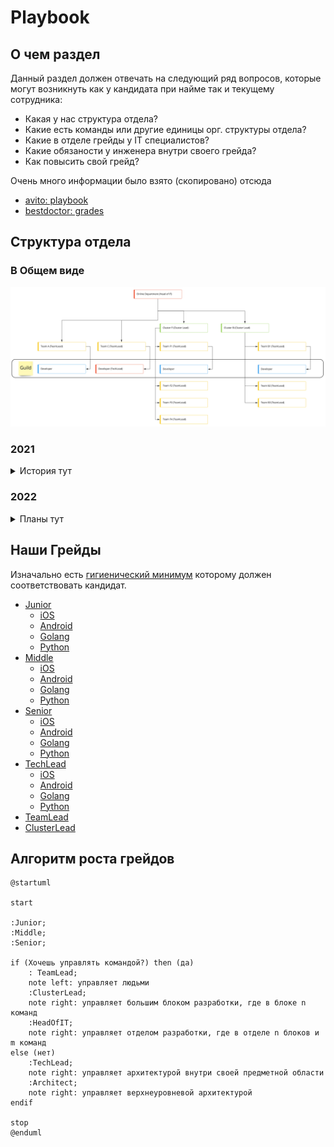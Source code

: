 # Playbook

## О чем раздел

Данный раздел должен отвечать на следующий ряд вопросов, которые могут возникнуть как у кандидата при найме так и текущему сотрудника:

* Какая у нас структура отдела?
* Какие есть команды или другие единицы орг. структуры отдела?
* Какие в отделе грейды у IT специалистов?
* Какие обязаности у инженера внутри своего грейда?
* Как повысить свой грейд?

Очень много информации было взято (скопировано) отсюда

* [avito: playbook](https://github.com/avito-tech/playbook)
* [bestdoctor: grades](https://github.com/best-doctor/grades)

## Структура отдела

### В Общем виде

![Организационная структура отдела](imgs/chart.jpeg)


### 2021

<details>
<summary>История тут</summary>

#### q1
```plantuml
@startuml

@startwbs
*[#lightskyblue] Online Department
** Core&Retention Team
** MagnitPay Team
** DevOps Team
@endwbs
@enduml
```

#### q2

```plantuml
@startuml

@startwbs
*[#lightskyblue] Online Department
** Core&Retention Team
** MagnitPay Team
** DevOps Team
** Middleware Team
** MagnitMobile Team
@endwbs
@enduml
```

#### q3

```plantuml
@startuml

@startwbs
*[#lightskyblue] Online Department
** Core&Retention Team
** Activation&Acquisition Team
** MagnitPay Team
** DevOps Team
** Middleware Team
** MagnitMobile Team
@endwbs
@enduml
```

#### q4

```plantuml
@startuml

@startwbs
*[#lightskyblue] Online Department
** Core&Retention Team
** Activation&Acquisition Team
** MagnitPay Team
** MagnitMobile Team
** DevOps Team
** Middleware Team
** MagnitID Team
@endwbs
@enduml
```

</details>


### 2022

<details>
<summary>Планы тут</summary>

#### q1-q2

```plantuml
@startuml

@startwbs
*[#lightskyblue] Online Department

** Core&Retention Team
** Activation&Acquisition Team
** MagnitPay Team
** MagnitMobile Team
** Platform Team
** ProductPromo Team

**[#limegreen] Infra Cluster
*** DevOps Team
*** Middleware Team
*** MagnitID Team
*** Release Team

@endwbs
@enduml
```

#### q3-q4

```plantuml
@startuml

@startwbs
*[#lightskyblue] Online Department

** MagnitPay Team
** MagnitMobile Team
** Content Team
** Ecom Team

**[#limegreen] Loyalty Cluster
*** Core&Retention Team
*** Activation&Acquisition Team
*** Platform Team
*** ProductPromo Team

**[#limegreen] Infra Cluster
*** DevOps Team
*** Middleware Team
*** MagnitID Team
*** Release Team

@endwbs
@enduml
```
</details>

## Наши Грейды

Изначально есть [гигиенический минимум](grades/minimum.md) которому должен соответствовать кандидат.

* [Junior](grades/junior.md)
    * [iOS](grades/ios/junior.md)
    * [Android](grades/android/junior.md)
    * [Golang](grades/golang/junior.md)
    * [Python](grades/python/junior.md)
* [Middle](grades/middle.md)
    * [iOS](grades/ios/middle.md)
    * [Android](grades/android/middle.md)
    * [Golang](grades/golang/middle.md)
    * [Python](grades/python/middle.md)
* [Senior](grades/senior.md)
    * [iOS](grades/ios/senior.md)
    * [Android](grades/android/senior.md)
    * [Golang](grades/golang/senior.md)
    * [Python](grades/python/senior.md)
* [TechLead](grades/techlead.md)
    * [iOS](grades/ios/techlead.md)
    * [Android](grades/android/techlead.md)
    * [Golang](grades/golang/techlead.md)
    * [Python](grades/python/techlead.md)
* [TeamLead](grades/teamlead.md)
* [ClusterLead](grades/clusterlead.md)

## Алгоритм роста грейдов

```plantuml
@startuml

start

:Junior;
:Middle;
:Senior;

if (Хочешь управлять командой?) then (да)
    : TeamLead;
    note left: управляет людьми
    :ClusterLead;
    note right: управляет большим блоком разработки, где в блоке n команд
    :HeadOfIT;
    note right: управляет отделом разработки, где в отделе n блоков и m команд
else (нет)
    :TechLead;
    note right: управляет архитектурой внутри своей предметной области
    :Architect;
    note right: управляет верхнеуровневой архитектурой
endif

stop
@enduml
```
